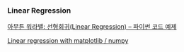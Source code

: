 ### Linear Regression

[아무튼 워라밸: 선형회귀(Linear Regression) – 파이썬 코드 예제](https://hleecaster.com/ml-linear-regression-example/)

[Linear regression with matplotlib / numpy](https://stackoverflow.com/questions/6148207/linear-regression-with-matplotlib-numpy)
